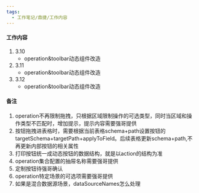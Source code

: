 ```yaml
---
tags:
  - 工作笔记/鼎捷/工作内容
---
```

#### 工作内容

1. 3.10
	- operation&toolbar动态组件改造
2. 3.11
	- operation&toolbar动态组件改造
3. 3.12
	- operation&toolbar动态组件改造

#### 备注
1. operation不再限制拖拽，只根据区域限制操作的可选类型，同时当区域和操作类型不匹配时，增加提示，提示内容需要强哥提供
2. 按钮拖拽进表格时，需要根据当前表格schema+path设置按钮的targetSchema+targetPath+applyToField。后续表格更新schema+path,不再更新内部按钮的相关属性
3. 打印按钮统一成动态按钮的数据结构，就是以action的结构为准
4. operation集合配置的抽屉名称需要强哥提供
5. 定制按钮待强哥确认
6. operation特定场景的可选项需要强哥提供
7. 如果是混合数据源场景，dataSourceNames怎么处理